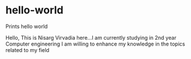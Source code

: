 # hello-world
Prints hello world 

Hello,
This is Nisarg Virvadia here...I am currently studying in 2nd year Computer engineering
I am willing to enhance my knowledge in the topics related to my field
